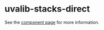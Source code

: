 uvalib-stacks-direct
================

See the [component page](http://uvalib-components.github.io/uvalib-stacks-direct) for more information.
